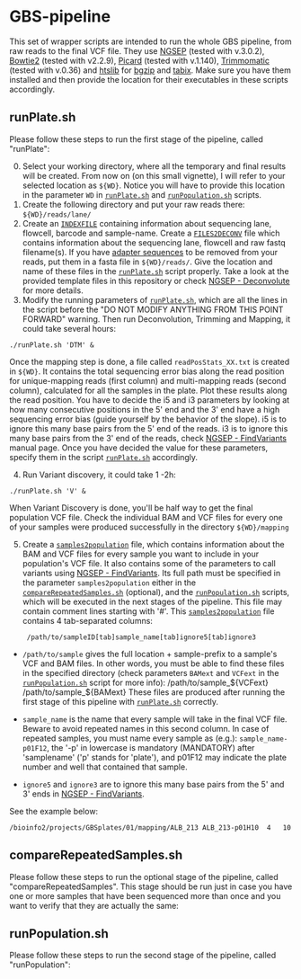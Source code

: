 # GBS-pipeline

This set of wrapper scripts are intended to run the whole GBS pipeline, from raw reads to the final VCF file.
They use [NGSEP](https://sourceforge.net/projects/ngsep/files/Library/) (tested with v.3.0.2), [Bowtie2](http://bowtie-bio.sourceforge.net/bowtie2/index.shtml) (tested with v2.2.9), [Picard](http://broadinstitute.github.io/picard/index.html) (tested with v.1.140), [Trimmomatic](http://www.usadellab.org/cms/index.php?page=trimmomatic) (tested with v.0.36) and [htslib](http://www.htslib.org/download/) for [bgzip](http://www.htslib.org/doc/tabix.html) and [tabix](http://www.htslib.org/doc/tabix.html). Make sure you have them installed and then provide the location for their executables in these scripts accordingly.
## runPlate.sh
Please follow these steps to run the first stage of the pipeline, called "runPlate":

0) Select your working directory, where all the temporary and final results will be created. From now on (on this small vignette), I will refer to your selected location as `${WD}`. Notice you will have to provide this location in the parameter `WD` in [`runPlate.sh`](https://github.com/darizasu/work/blob/master/GBS-pipeline/runPlate.sh) and [`runPopulation.sh`](https://github.com/darizasu/work/blob/master/GBS-pipeline/runPopulation.sh) scripts.
1) Create the following directory and put your raw reads there: 
    `${WD}/reads/lane/`
2) Create an [`INDEXFILE`](https://github.com/darizasu/work/blob/master/GBS-pipeline/INDEXFILE.txt) containing information about sequencing lane, flowcell, barcode and sample-name.
Create a [`FILES2DECONV`](https://github.com/darizasu/work/blob/master/GBS-pipeline/FILES2DECONV.txt) file which contains information about the sequencing lane, flowcell and raw fastq filename(s).
If you have [adapter sequences](https://github.com/darizasu/work/blob/master/GBS-pipeline/adaptersGBS.fa) to be removed from your reads, put them in a fasta file in `${WD}/reads/`.
Give the location and name of these files in the [`runPlate.sh`](https://github.com/darizasu/work/blob/master/GBS-pipeline/runPlate.sh) script properly. Take a look at the provided template files in this repository or check [NGSEP - Deconvolute](https://sourceforge.net/projects/ngsep/files/Library/) for more details.
3) Modify the running parameters of [`runPlate.sh`](https://github.com/darizasu/work/blob/master/GBS-pipeline/runPlate.sh), which are all the lines in the script before the "DO NOT MODIFY ANYTHING FROM THIS POINT FORWARD" warning.
Then run Deconvolution, Trimming and Mapping, it could take several hours:

`./runPlate.sh 'DTM' &`

   Once the mapping step is done, a file called `readPosStats_XX.txt` is created in `${WD}`. It contains the total sequencing error bias along the read position for unique-mapping reads (first column) and multi-mapping reads (second column), calculated for all the samples in the plate. Plot these results along the read position. You have to decide the i5 and i3 parameters by looking at how many consecutive positions in the 5' end and the 3' end have a high sequencing error bias (guide yourself by the behavior of the slope). i5 is to ignore this many base pairs from the 5' end of the reads. i3 is to ignore this many base pairs from the 3' end of the reads, check [NGSEP - FindVariants](https://sourceforge.net/projects/ngsep/files/Library/) manual page. Once you have decided the value for these parameters, specify them in the script [`runPlate.sh`](https://github.com/darizasu/work/blob/master/GBS-pipeline/runPlate.sh) accordingly.

4) Run Variant discovery, it could take 1 -2h:

`./runPlate.sh 'V' &`

   When Variant Discovery is done, you'll be half way to get the final population VCF file. Check the individual BAM and VCF files for every one of your samples were produced successfully in the directory `${WD}/mapping`

5) Create a [`samples2population`](https://github.com/darizasu/work/blob/master/GBS-pipeline/samples2population.txt) file, which contains information about the BAM and VCF files for every sample you want to include in your population's VCF file. It also contains some of the parameters to call variants using [NGSEP - FindVariants](https://sourceforge.net/projects/ngsep/files/Library/). Its full path must be specified in the parameter `samples2population` either in the [`compareRepeatedSamples.sh`](https://github.com/darizasu/work/blob/master/GBS-pipeline/compareRepeatedSamples.sh) (optional), and the [`runPopulation.sh`](https://github.com/darizasu/work/blob/master/GBS-pipeline/runPopulation.sh) scripts, which will be executed in the next stages of the pipeline. This file may contain comment lines starting with '#'. This [`samples2population`](https://github.com/darizasu/work/blob/master/GBS-pipeline/samples2population.txt) file contains 4 tab-separated columns:

        /path/to/sampleID[tab]sample_name[tab]ignore5[tab]ignore3

  * `/path/to/sample` gives the full location + sample-prefix to a sample's VCF and BAM files.
  In other words, you must be able to find these files in the specified directory (check parameters `BAMext` and `VCFext` in the [`runPopulation.sh`](https://github.com/darizasu/work/blob/master/GBS-pipeline/runPopulation.sh) script for more info):
  /path/to/sample_${VCFext}
  /path/to/sample_${BAMext}
  These files are produced after running the first stage of this pipeline with [`runPlate.sh`](https://github.com/darizasu/work/blob/master/GBS-pipeline/runPlate.sh) correctly.

  * `sample_name` is the name that every sample will take in the final VCF file.
  Beware to avoid repeated names in this second column. In case of repeated samples, you must name every sample as (e.g.): 
  `sample_name-p01F12`, the '-p' in lowercase is mandatory (MANDATORY) after 'samplename' ('p' stands for 
  'plate'), and p01F12 may indicate the plate number and well that contained that sample.

  * `ignore5` and `ignore3` are to ignore this many base pairs from the 5' and 3' ends in [NGSEP - FindVariants](https://sourceforge.net/projects/ngsep/files/Library/).
 
See the example below:

    /bioinfo2/projects/GBSplates/01/mapping/ALB_213	ALB_213-p01H10	4	10
    
## compareRepeatedSamples.sh
Please follow these steps to run the optional stage of the pipeline, called "compareRepeatedSamples". This stage should be run just in case you have one or more samples that have been sequenced more than once and you want to verify that they are actually the same:
## runPopulation.sh
Please follow these steps to run the second stage of the pipeline, called "runPopulation":

